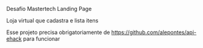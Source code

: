

Desafio Mastertech Landing Page

Loja virtual que cadastra e lista itens

Esse projeto precisa obrigatoriamente de https://github.com/alepontes/api-ehack para funcionar